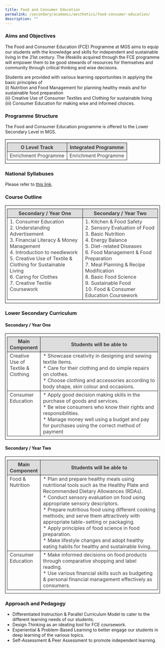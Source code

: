 ```yaml
---
title: Food and Consumer Education
permalink: /secondary/academic/aesthetics/food-consumer-education/
description: ""
---
```


<style type="text/css">
.tg {
	border-color: black;
	border-style: solid;
	border-width: 1px;
	color: #3D3D3D;
	padding: 10px 5px;
	width: 100%;
}
.tg td {
	overflow: hidden;
	word-break: normal;
}
.tg th {
	background-color: #DDD;
	border-color: black;
	border-style: solid;
	border-width: 1px;
	color: #3D3D3D;
	font-weight: bold;
}
.tg .tr-norm-center {
	border-color: black;
	border-style: solid;
	border-width: 1px;
	text-align: center;
	vertical-align: top;
}
.tg .tr-norm {
	border-color: black;
	border-style: solid;
	border-width: 1px;
	text-align: left;
	vertical-align: top;
}
.tg .tr-header {
	border-color: black;
	border-style: solid;
	border-width: 1px;
	color: #3D3D3D;
	font-weight: bold;
	text-align: center;
	vertical-align: middle;
}
</style>

### Aims and Objectives

The Food and Consumer Education (FCE) Programme at MGS aims to equip our students with the knowledge and skills for independent and sustainable living in the 21st century. The lifeskills acquired through the FCE programme will empower them to be good stewards of resources for themselves and community through critical thinking and wise decisions.  
  
Students are provided with various learning opportunities in applying the basic principles of  
(i) Nutrition and Food Management for planning healthy meals and for sustainable food preparation  
(ii) Creative Use of Consumer Textiles and Clothing for sustainable living  
(iii) Consumer Education for making wise and informed choices.  
  
  

### Programme Structure

The Food and Consumer Education programme is offered to the Lower Secondary Level in MGS.

<table class="tg">
  <thead>
    <tr>
      <th width="50%" class="tr-header">O Level Track</th>
      <th width="50%" class="tr-header">Integrated Programme</th>
    </tr>
  </thead>
  <tbody>
    <tr>
      <td width="50%" class="tr-norm-center">Enrichment Programme</td>
      <td width="50%" class="tr-norm-center">Enrichment Programme</td>
    </tr>
  </tbody>
</table>


### National Syllabuses
Please refer to [this link](https://www.moe.gov.sg/secondary/courses/express/electives#subjects).


### Course Outline

<table class="tg">
  <thead>
    <tr>
      <th width="50%" class="tr-header">Secondary / Year One</th>
      <th width="50%" class="tr-header">Secondary / Year Two</th>
    </tr>
  </thead>
  <tbody>
    <tr>
      <td width="50%" class="tr-norm">
				1.  Consumer Education<br>
				2.  Understanding Advertisement<br>
				3.  Financial Literacy & Money Management<br>
				4.  Introduction to needlework<br>
				5.  Creative Use of Textile & Clothing for Sustainable Living<br>
				6.  Caring for Clothes<br>
				7.  Creative Textile Coursework<br>
			</td>
      <td width="50%" class="tr-norm">
				1.  Kitchen & Food Safety<br>
				2.  Sensory Evaluation of Food<br>
				3.  Basic Nutrition<br>
				4.  Energy Balance<br>
				5.  Diet-related Diseases<br>
				6.  Food Management & Food Preparation<br>
				7.  Meal Planning & Recipe Modification<br>
				8.  Basic Food Science<br>
				9.  Sustainable Food<br>
				10.  Food & Consumer Education Coursework<br>
			</td>
    </tr>
  </tbody>
</table>

### Lower Secondary Curriculum

#### Secondary / Year One

<table class="tg">
  <thead>
    <tr>
      <th width="20%" class="tr-header">Main Component</th>
      <th width="80%" class="tr-header">Students will be able to</th>
    </tr>
    <tr>
      <td class="tr-norm">Creative Use of Textile &amp; Clothing</td>
      <td class="tr-norm">
				* Showcase creativity in designing and sewing textile items.<br>				
				* Care for their clothing and do simple repairs on clothes.<br>				
				* Choose clothing and accessories according to body shape, skin colour and occasions.<br>				
			</td>
    </tr>
  </thead>
  <tbody>
    <tr>
      <td class="tr-norm">Consumer Education</td>
      <td class="tr-norm">
				* Apply good decision making skills in the purchase of goods and services.<br>
				* Be wise consumers who know their rights and responsibilities.<br>
				* Manage money well using a budget and pay for purchases using the correct method of payment
			</td>
		</tr>
  </tbody>
</table>

#### Secondary / Year Two

<table class="tg">
  <thead>
    <tr>
      <th width="20%" class="tr-header">Main Component</th>
      <th width="80%" class="tr-header">Students will be able to</th>
    </tr>
    <tr>
      <td class="tr-norm">Food &amp; Nutrition</td>
      <td class="tr-norm">
				*   Plan and prepare healthy meals using nutritional tools such as the Healthy Plate and Recommended Dietary Allowances (RDAs). <br>
				*   Conduct sensory evaluation on food using appropriate sensory descriptors.<br>
				*   Prepare nutritious food using different cooking methods; and serve them attractively with appropriate table-setting or packaging.<br>
*   Apply principles of food science in food preparation.<br>
*   Make lifestyle changes and adopt healthy eating habits for healthy and sustainable living.</td>
    </tr>
  </thead>
  <tbody>
    <tr>
      <td class="tr-norm">Consumer Education</td>
      <td class="tr-norm">* Make informed decisions on food products through comparative shopping and label reading. <br>
* Use various financial skills such as budgeting & personal financial management effectively as consumers.</td>
    </tr>
  </tbody>
</table>

### Approach and Pedagogy

*   Differentiated Instruction & Parallel Curriculum Model to cater to the different learning needs of our students.
*   Design Thinking as an ideating tool for FCE coursework.
*   Experiential & Problem-Based Learning to better engage our students in deep learning of the various topics.
*   Self-Assessment & Peer Assessment to promote independent learning.